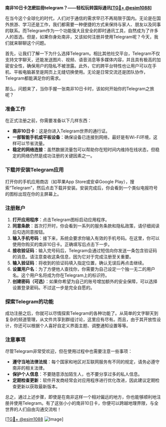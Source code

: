 **南非10日卡怎麽註冊telegram？——轻松玩转国际通讯[[TG💪+ @esim1088](https://t.me/s/esim1088)]**

在当今这个全球化的时代，人们对于通信的需求早已不再局限于国内。无论是在国外旅游、学习还是工作，我们都需要一种便捷的方式来保持与家人、朋友以及同事的联系。而Telegram作为一个功能强大且安全的即时通讯工具，自然成为了许多人的首选。但是，如果你身处南非，又该如何注册并使用Telegram呢？今天，我们就来聊聊这个问题。

首先，让我们了解一下为什么选择Telegram。相比其他社交平台，Telegram不仅支持文字聊天，还能发送图片、视频、语音消息等多媒体内容，并且具有极高的加密安全性，确保用户的隐私不被泄露。此外，它的跨平台特性也让用户可以在手机、平板电脑甚至是网页上无缝切换使用。无论是日常交流还是团队协作，Telegram都能满足你的需求。

那么，问题来了，当你手握一张南非10日卡时，该如何开始你的Telegram之旅呢？

### 准备工作

在正式注册之前，你需要准备以下几样东西：
- **南非10日卡**：这是你进入Telegram世界的通行证。
- **一部智能手机或平板设备**：确保设备已连接到网络，最好是有Wi-Fi环境，这样可以节省流量。
- **稳定的网络连接**：虽然数据流量包可以帮助你在短时间内维持在线状态，但稳定的网络仍然是成功注册的关键因素之一。

### 下载并安装Telegram应用

打开你的手机应用商店（如苹果App Store或安卓Google Play），搜索“Telegram”，然后点击下载并安装。安装完成后，你会看到一个类似电报符号的图标出现在你的主屏幕上。

### 注册账户

1. **打开应用程序**：点击Telegram图标启动应用程序。
2. **同意条款**：首次打开时，你会看到一系列的服务条款和隐私政策，请仔细阅读后勾选同意按钮。
3. **输入手机号码**：接下来，系统会要求你输入有效的手机号码。在这里，你可以使用你购买的南非10日卡。正确填写后点击下一步。
4. **接收验证码**：输入完号码后，Telegram会通过短信向你发送一条包含验证码的消息。请注意查收这条信息，因为它对于完成注册至关重要。
5. **输入验证码**：将收到的验证码填入指定位置，确认无误后再点击继续。
6. **设置用户名**：为了方便他人查找你，你需要为自己设定一个独一无二的用户名。这个用户名将成为你在Telegram上的标识符。
7. **创建密码（可选）**：如果你希望为自己的账号增加额外的安全保障，可以选择设置登录密码。不过这一步是完全自愿的。

### 探索Telegram的功能

成功注册之后，你就可以尽情探索Telegram的各种功能了。从简单的文字聊天到复杂的频道管理，从文件共享到群组讨论，这里应有尽有。而且，由于其开放性设计，你还可以根据个人喜好自定义界面主题、调整通知设置等等。

### 注意事项

尽管Telegram非常受欢迎，但在使用过程中也需要注意一些事项：
- **遵守当地法律法规**：每个国家和地区对互联网服务有不同的规定，请务必遵守南非的相关法律。
- **保护个人信息**：不要随意添加陌生人，也不要分享过多的私人信息。
- **定期检查更新**：软件开发商经常会对应用程序进行优化改进，因此建议定期检查更新以获取最新版本。

总之，通过上述步骤，即使是在南非这样一个相对偏远的地方，你也能够顺利地注册并使用Telegram。有了这张小小的南非10日卡，你便可以跨越地理界限，与全世界的人们自由沟通交流啦！

[[TG💪+ @esim1088](https://t.me/s/esim1088) ![Image](https://i.postimg.cc/4NQfJmqS/Snipaste-2025-05-13-00-14-12.png)]